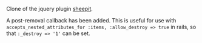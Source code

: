 Clone of the jquery plugin [sheepit](http://code.google.com/p/sheepit/). 

A post-removal callback has been added. This is useful for use with
`accepts_nested_attributes_for :items, :allow_destroy => true` in rails, so
that `:_destroy => '1'` can be set. 
